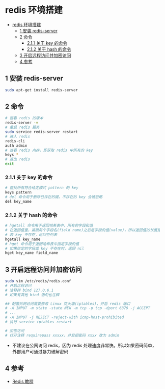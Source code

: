 # redis 环境搭建

- [redis 环境搭建](#redis-%E7%8E%AF%E5%A2%83%E6%90%AD%E5%BB%BA)
  - [1 安装 redis-server](#1-%E5%AE%89%E8%A3%85-redis-server)
  - [2 命令](#2-%E5%91%BD%E4%BB%A4)
    - [2.1.1 关于 key 的命令](#211-%E5%85%B3%E4%BA%8E-key-%E7%9A%84%E5%91%BD%E4%BB%A4)
    - [2.1.2 关于 hash 的命令](#212-%E5%85%B3%E4%BA%8E-hash-%E7%9A%84%E5%91%BD%E4%BB%A4)
  - [3 开启远程访问并加密访问](#3-%E5%BC%80%E5%90%AF%E8%BF%9C%E7%A8%8B%E8%AE%BF%E9%97%AE%E5%B9%B6%E5%8A%A0%E5%AF%86%E8%AE%BF%E9%97%AE)
  - [4 参考](#4-%E5%8F%82%E8%80%83)

## 1 安装 redis-server

```sh
sudo apt-get install redis-server
```

## 2 命令

```sh
# 查看 redis 的版本
redis-server -v
# 重启 redis 服务
sudo service redis-server restart
# 进入 redis
redis-cli
auth admin
# 查看 redis 内存，即获取 redis 中所有的 key
keys *
# 退出 redis
exit
```

### 2.1.1 关于 key 的命令

```sh
# 查找所有符合给定模式 pattern 的 key
keys pattern
# del 命令用于删除已存在的键。不存在的 key 会被忽略
del key_name
```

### 2.1.2 关于 hash 的命令

```sh
# hgetall 命令用于返回哈希表中，所有的字段和值
# 在返回值里，紧跟每个字段名(field name)之后是字段的值(value)，所以返回值的长度是哈希表大小的两倍
# 若 key 不存在，返回空列表
hgetall key_name
# hget 命令用于返回哈希表中指定字段的值
# 如果给定的字段或 key 不存在时，返回 nil
hget key_name field_name
```

## 3 开启远程访问并加密访问

```sh
sudo vim /etc/redis/redis.conf
# 开启远程访问
# 注释掉 bind 127.0.0.1
# 如果有其他 bind 语句也注释

## 配置外网访问需要修改 Linux 防火墙(iptables)，开启 redis 端口
# -A INPUT -m state -state NEW -m tcp -p tcp -dport 6379 -j ACCEPT
# ...
# -A INPUT -j REJECT -reject-with icmp-host-prohibited
# 执行 service iptables restart

# 加密访问
# 打开注释 requirepass xxxxx，并且把密码 xxxx 改为 admin
```

- 不建议在公网访问 redis，因为 redis 处理速度非常快。所以如果密码简单，外部用户可通过暴力破解密码

## 4 参考

- [Redis 教程](https://www.runoob.com/redis/redis-tutorial.html)
